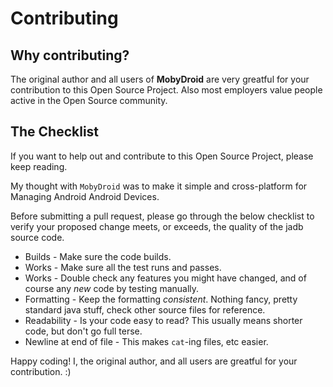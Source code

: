 # Contributing #
## Why contributing? ##
The original author and all users of **MobyDroid** are very greatful for your contribution
to this Open Source Project. Also most employers value people active in the Open Source
community.

## The Checklist ##
If you want to help out and contribute to this Open Source Project, please keep reading.

My thought with `MobyDroid` was to make it simple and cross-platform for Managing Android Android Devices.

Before submitting a pull request, please go through the below checklist to verify
your proposed change meets, or exceeds, the quality of the jadb source code.

* Builds - Make sure the code builds.
* Works - Make sure all the test runs and passes.
* Works - Double check any features you might have changed, and of course any _new_ code
  by testing manually.
* Formatting - Keep the formatting _consistent_. Nothing
  fancy, pretty standard java stuff, check other source files
  for reference.
* Readability - Is your code easy to read? This usually means shorter code, but don't go
  full terse.
* Newline at end of file - This makes `cat`-ing files, etc easier.

Happy coding! I, the original author, and all users are greatful for your contribution. :)
